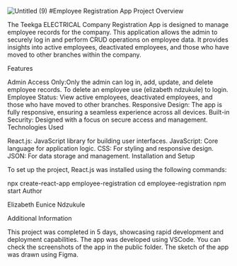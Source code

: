 ![Untitled (9)](https://github.com/user-attachments/assets/263d67f2-edf4-4bce-9ded-83693d178d25)
#Employee Registration App Project
Overview

The Teekga ELECTRICAL Company Registration App is designed to manage employee records for the company. This application allows the admin to securely log in and perform CRUD operations on employee data. It provides insights into active employees, deactivated employees, and those who have moved to other branches within the company.

Features

Admin Access Only:Only the admin can log in, add, update, and delete employee records. To delete an employee use (elizabeth ndzukule) to login. Employee Status: View active employees, deactivated employees, and those who have moved to other branches. Responsive Design: The app is fully responsive, ensuring a seamless experience across all devices. Built-in Security: Designed with a focus on secure access and management. Technologies Used

React.js: JavaScript library for building user interfaces. JavaScript: Core language for application logic. CSS: For styling and responsive design. JSON: For data storage and management. Installation and Setup

To set up the project, React.js was installed using the following commands:

npx create-react-app employee-registration cd employee-registration npm start Author

Elizabeth Eunice Ndzukule

Additional Information

This project was completed in 5 days, showcasing rapid development and deployment capabilities. The app was developed using VSCode. You can check the screenshots of the app in the public folder. The sketch of the app was drawn using Figma.
